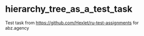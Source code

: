 # hierarchy_tree_as_a_test_task
Test task from https://github.com/Hexlet/ru-test-assignments for abz.agency
